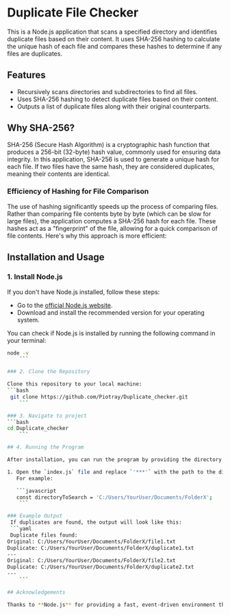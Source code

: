 # Duplicate File Checker

This is a Node.js application that scans a specified directory and identifies duplicate files based on their content. It uses SHA-256 hashing to calculate the unique hash of each file and compares these hashes to determine if any files are duplicates.

## Features

- Recursively scans directories and subdirectories to find all files.
- Uses SHA-256 hashing to detect duplicate files based on their content.
- Outputs a list of duplicate files along with their original counterparts.

## Why SHA-256?

SHA-256 (Secure Hash Algorithm) is a cryptographic hash function that produces a 256-bit (32-byte) hash value, commonly used for ensuring data integrity. In this application, SHA-256 is used to generate a unique hash for each file. If two files have the same hash, they are considered duplicates, meaning their contents are identical.


### **Efficiency of Hashing for File Comparison**

The use of hashing significantly speeds up the process of comparing files. Rather than comparing file contents byte by byte (which can be slow for large files), the application computes a SHA-256 hash for each file. These hashes act as a "fingerprint" of the file, allowing for a quick comparison of file contents. Here's why this approach is more efficient:


## Installation and Usage

### 1. Install Node.js

If you don't have Node.js installed, follow these steps:

- Go to the [official Node.js website](https://nodejs.org/en/).
- Download and install the recommended version for your operating system.

You can check if Node.js is installed by running the following command in your terminal:

```bash
node -v
    ```

### 2. Clone the Repository 

Clone this repository to your local machine: 
```bash
 git clone https://github.com/Piotray/Duplicate_checker.git
    ```

### 3. Navigate to project 
```bash
cd Duplicate_checker
    ```

## 4. Running the Program

After installation, you can run the program by providing the directory path you want to scan for duplicates. 

1. Open the `index.js` file and replace `'***'` with the path to the directory you want to check.  
   For example:

   ```javascript
   const directoryToSearch = 'C:/Users/YourUser/Documents/FolderX';
    ```

### Example Output
 If duplicates are found, the output will look like this:
 ```yaml
 Duplicate files found: 
Original: C:/Users/YourUser/Documents/FolderX/file1.txt 
Duplicate: C:/Users/YourUser/Documents/FolderX/duplicate1.txt 
--- 
Original: C:/Users/YourUser/Documents/FolderX/file2.txt
Duplicate: C:/Users/YourUser/Documents/FolderX/duplicate2.txt 
---
    ```

## Acknowledgements

Thanks to **Node.js** for providing a fast, event-driven environment that enables efficient file processing and scalability in this project.
